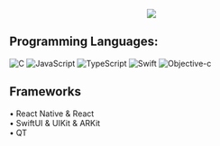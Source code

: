 <p align="center">
    <img src="https://github-readme-stats.vercel.app/api?username=ozanhonamlioglu&show_icons=true&count_private=true&theme=dark"/>
</p>

## Programming Languages:

<img src="https://img.shields.io/badge/-C-lightgrey" alt="C" /> <img src="https://img.shields.io/badge/-JavaScript-orange" alt="JavaScript" /> <img src="https://img.shields.io/badge/-TypeScript-blue" alt="TypeScript" /> <img src="https://img.shields.io/badge/-Swift-red" alt="Swift" /> <img src="https://img.shields.io/badge/-Objective--c-lightgrey" alt="Objective-c" />

## Frameworks
• React Native & React  
• SwiftUI & UIKit & ARKit  
• QT
